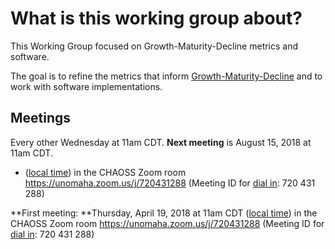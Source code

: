 # What is this working group about?
This Working Group focused on Growth-Maturity-Decline metrics and software. 

The goal is to refine the metrics that inform [Growth-Maturity-Decline][gmd] and to work with software implementations.

[gmd]: https://github.com/chaoss/metrics/blob/master/2_Growth-Maturity-Decline.md

## Meetings
Every other Wednesday at 11am CDT. 
**Next meeting** is August 15, 2018 at 11am CDT. 
- ([local time](http://www.thetimezoneconverter.com/?t=11am&tz=Chicago&)) in the CHAOSS Zoom room https://unomaha.zoom.us/j/720431288 (Meeting ID for [dial in](https://unomaha.zoom.us/zoomconference?m=DKGo2mmIuOv9xSjphoGZZmYKxr5HFrS9): 720 431 288)

**First meeting: **Thursday, April 19, 2018 at 11am CDT ([local time](http://www.thetimezoneconverter.com/?t=11am&tz=Chicago&)) in the CHAOSS Zoom room https://unomaha.zoom.us/j/720431288 (Meeting ID for [dial in](https://unomaha.zoom.us/zoomconference?m=DKGo2mmIuOv9xSjphoGZZmYKxr5HFrS9): 720 431 288)
